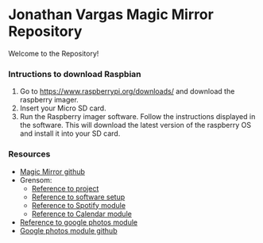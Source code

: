 # Jonathan Vargas Magic Mirror Repository

Welcome to the Repository! 

### Intructions to download Raspbian
1. Go to https://www.raspberrypi.org/downloads/ and download the raspberry imager.
2. Insert your Micro SD card.
3. Run the Raspberry imager software. Follow the instructions displayed in the software.
  This will download the latest version of the raspberry OS and install it into your SD card.

### Resources
* [Magic Mirror github](https://github.com/MichMich/MagicMirror)
* Grensom:
  * [Reference to project](https://www.youtube.com/watch?v=aa3VVZA0e5Y&t=403s)
  * [Reference to software setup](https://www.youtube.com/watch?v=HO326ptdlco)
  * [Reference to Spotify module](https://www.youtube.com/watch?v=q7wqm8h3PnA)
  * [Reference to Calendar module](https://www.youtube.com/watch?v=KLGi9467S34&t=88s)
* [Reference to google photos module](https://www.youtube.com/watch?v=9R8qs7AL1i8&t=621s)
* [Google photos module github](https://github.com/eouia/MMM-GooglePhotos)

